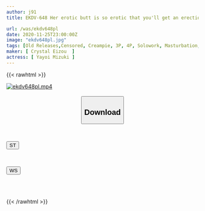 ```yaml
---
author: j91
title: EKDV-648 Her erotic butt is so erotic that you'll get an erection just by looking at it... A carefree and lazy girl with an erotic body has a bitch day. Mizuki Yayoi

url: /was/ekdv648pl
date: 2020-11-25T23:00:00Z
image: "ekdv648pl.jpg"
tags: [Old Releases,Censored, Creampie, 3P, 4P, Solowork, Masturbation, Older Sister, POV, Electric Massager, Breasts, Bitch	]
maker: [ Crystal Eizou  ]
actress: [ Yayoi Mizuki ]
---
```



{{< rawhtml >}}

<div class="video" data-videoid="BObvOaeKqViyzvA">
    <a href="javascript:;">
        <img src="/was/ekdv648pl/ekdv648pl.jpg" width="WIDTH" height="HEIGHT" alt="ekdv648pl.mp4" loading="lazy">
    </a>
</div>

<script type="text/javascript" src="https://j91.asia/asset/on-demand-st.js"></script>

<br>
  <link rel="stylesheet" href="https://j91.asia/asset/bs5.css">
  
  <center>
  <button class="btn btn-primary" type="button" data-bs-toggle="collapse" data-bs-target=".multi-collapse" aria-expanded="false" aria-controls="multiCollapseExample1 multiCollapseExample2"><h2>Download</h2></button></center>
</p>
<div class="row">
  <div class="col">
    <div class="collapse multi-collapse" id="multiCollapseExample1">
      <div class="card card-body">
	      	      <br>
<div class="buttons">  
<p><a href="https://streamtape.to/v/BObvOaeKqViyzvA" target="_blank"><button class="btn-hover color-3"><i class="fa fa-download"></i> ST</button></a></p></div>
    </div>
  </div>
</div>
  <div class="col">
    <div class="collapse multi-collapse" id="multiCollapseExample2">
      <div class="card card-body">
	      <br>
<div class="buttons">
<p><a href="https://wolfstream.tv/hgjbcgfeohd9" target="_blank"><button class="btn-hover color-8"><i class="fa fa-download"></i> WS</button></a></p></div>
<br><br>
      </div>
    </div>
  </div>
</div>

{{< /rawhtml >}}